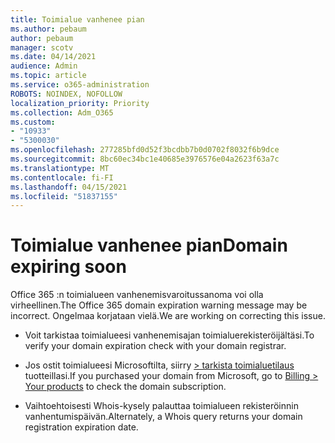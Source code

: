 ```yaml
---
title: Toimialue vanhenee pian
ms.author: pebaum
author: pebaum
manager: scotv
ms.date: 04/14/2021
audience: Admin
ms.topic: article
ms.service: o365-administration
ROBOTS: NOINDEX, NOFOLLOW
localization_priority: Priority
ms.collection: Adm_O365
ms.custom:
- "10933"
- "5300030"
ms.openlocfilehash: 277285bfd0d52f3bcdbb7b0d0702f8032f6b9dce
ms.sourcegitcommit: 8bc60ec34bc1e40685e3976576e04a2623f63a7c
ms.translationtype: MT
ms.contentlocale: fi-FI
ms.lasthandoff: 04/15/2021
ms.locfileid: "51837155"
---
```

# <a name="domain-expiring-soon"></a><span data-ttu-id="52b06-102">Toimialue vanhenee pian</span><span class="sxs-lookup"><span data-stu-id="52b06-102">Domain expiring soon</span></span>

<span data-ttu-id="52b06-103">Office 365 :n toimialueen vanhenemisvaroitussanoma voi olla virheellinen.</span><span class="sxs-lookup"><span data-stu-id="52b06-103">The Office 365 domain expiration warning message may be incorrect.</span></span> <span data-ttu-id="52b06-104">Ongelmaa korjataan vielä.</span><span class="sxs-lookup"><span data-stu-id="52b06-104">We are working on correcting this issue.</span></span>

- <span data-ttu-id="52b06-105">Voit tarkistaa toimialueesi vanhenemisajan toimialuerekisteröijältäsi.</span><span class="sxs-lookup"><span data-stu-id="52b06-105">To verify your domain expiration check with your domain registrar.</span></span>

- <span data-ttu-id="52b06-106">Jos ostit toimialueesi Microsoftilta, siirry [> tarkista toimialuetilaus](https://admin.microsoft.com/Adminportal/Home?source=applauncher#/subscriptions) tuotteillasi.</span><span class="sxs-lookup"><span data-stu-id="52b06-106">If you purchased your domain from Microsoft, go to [Billing > Your products](https://admin.microsoft.com/Adminportal/Home?source=applauncher#/subscriptions) to check the domain subscription.</span></span>

- <span data-ttu-id="52b06-107">Vaihtoehtoisesti Whois-kysely palauttaa toimialueen rekisteröinnin vanhentumispäivän.</span><span class="sxs-lookup"><span data-stu-id="52b06-107">Alternately, a Whois query returns your domain registration expiration date.</span></span>